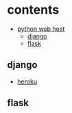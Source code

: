 

# contents

- [python web host](#python-web-host)
  - [django](#django)
  - [flask](#flask)
  
  
## django
 
 - [heroku](https://www.heroku.com/)

## flask
  
 
  
